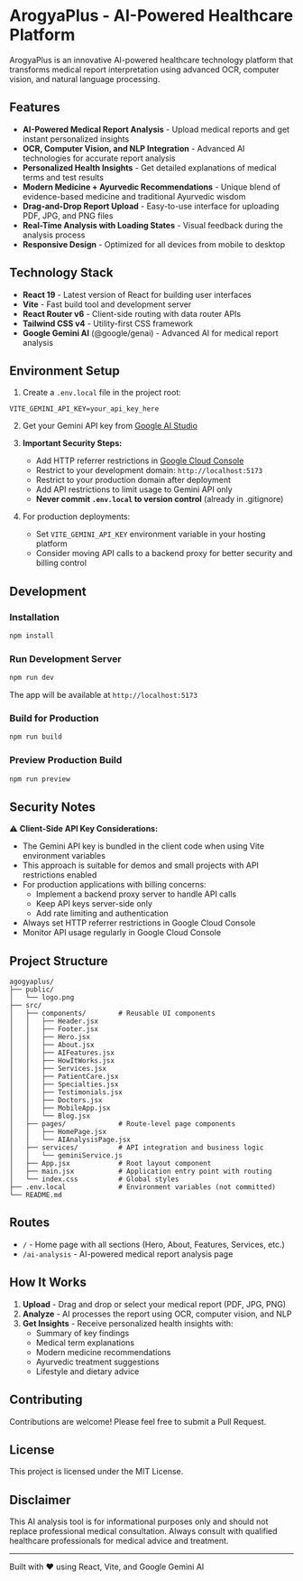 # ArogyaPlus - AI-Powered Healthcare Platform

ArogyaPlus is an innovative AI-powered healthcare technology platform that transforms medical report interpretation using advanced OCR, computer vision, and natural language processing.

## Features

- **AI-Powered Medical Report Analysis** - Upload medical reports and get instant personalized insights
- **OCR, Computer Vision, and NLP Integration** - Advanced AI technologies for accurate report analysis
- **Personalized Health Insights** - Get detailed explanations of medical terms and test results
- **Modern Medicine + Ayurvedic Recommendations** - Unique blend of evidence-based medicine and traditional Ayurvedic wisdom
- **Drag-and-Drop Report Upload** - Easy-to-use interface for uploading PDF, JPG, and PNG files
- **Real-Time Analysis with Loading States** - Visual feedback during the analysis process
- **Responsive Design** - Optimized for all devices from mobile to desktop

## Technology Stack

- **React 19** - Latest version of React for building user interfaces
- **Vite** - Fast build tool and development server
- **React Router v6** - Client-side routing with data router APIs
- **Tailwind CSS v4** - Utility-first CSS framework
- **Google Gemini AI** (@google/genai) - Advanced AI for medical report analysis

## Environment Setup

1. Create a `.env.local` file in the project root:

```env
VITE_GEMINI_API_KEY=your_api_key_here
```

2. Get your Gemini API key from [Google AI Studio](https://makersuite.google.com/app/apikey)

3. **Important Security Steps:**
   - Add HTTP referrer restrictions in [Google Cloud Console](https://console.cloud.google.com/)
   - Restrict to your development domain: `http://localhost:5173`
   - Restrict to your production domain after deployment
   - Add API restrictions to limit usage to Gemini API only
   - **Never commit `.env.local` to version control** (already in .gitignore)

4. For production deployments:
   - Set `VITE_GEMINI_API_KEY` environment variable in your hosting platform
   - Consider moving API calls to a backend proxy for better security and billing control

## Development

### Installation

```bash
npm install
```

### Run Development Server

```bash
npm run dev
```

The app will be available at `http://localhost:5173`

### Build for Production

```bash
npm run build
```

### Preview Production Build

```bash
npm run preview
```

## Security Notes

⚠️ **Client-Side API Key Considerations:**

- The Gemini API key is bundled in the client code when using Vite environment variables
- This approach is suitable for demos and small projects with API restrictions enabled
- For production applications with billing concerns:
  - Implement a backend proxy server to handle API calls
  - Keep API keys server-side only
  - Add rate limiting and authentication
- Always set HTTP referrer restrictions in Google Cloud Console
- Monitor API usage regularly in Google Cloud Console

## Project Structure

```
agogyaplus/
├── public/
│   └── logo.png
├── src/
│   ├── components/        # Reusable UI components
│   │   ├── Header.jsx
│   │   ├── Footer.jsx
│   │   ├── Hero.jsx
│   │   ├── About.jsx
│   │   ├── AIFeatures.jsx
│   │   ├── HowItWorks.jsx
│   │   ├── Services.jsx
│   │   ├── PatientCare.jsx
│   │   ├── Specialties.jsx
│   │   ├── Testimonials.jsx
│   │   ├── Doctors.jsx
│   │   ├── MobileApp.jsx
│   │   └── Blog.jsx
│   ├── pages/             # Route-level page components
│   │   ├── HomePage.jsx
│   │   └── AIAnalysisPage.jsx
│   ├── services/          # API integration and business logic
│   │   └── geminiService.js
│   ├── App.jsx            # Root layout component
│   ├── main.jsx           # Application entry point with routing
│   └── index.css          # Global styles
├── .env.local             # Environment variables (not committed)
└── README.md
```

## Routes

- `/` - Home page with all sections (Hero, About, Features, Services, etc.)
- `/ai-analysis` - AI-powered medical report analysis page

## How It Works

1. **Upload** - Drag and drop or select your medical report (PDF, JPG, PNG)
2. **Analyze** - AI processes the report using OCR, computer vision, and NLP
3. **Get Insights** - Receive personalized health insights with:
   - Summary of key findings
   - Medical term explanations
   - Modern medicine recommendations
   - Ayurvedic treatment suggestions
   - Lifestyle and dietary advice

## Contributing

Contributions are welcome! Please feel free to submit a Pull Request.

## License

This project is licensed under the MIT License.

## Disclaimer

This AI analysis tool is for informational purposes only and should not replace professional medical consultation. Always consult with qualified healthcare professionals for medical advice and treatment.

---

Built with ❤️ using React, Vite, and Google Gemini AI
